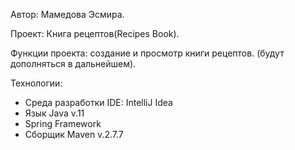  Автор: Мамедова Эсмира.

 Проект: Книга рецептов(Recipes Book).

 Функции проекта: создание и просмотр книги рецептов. (будут дополняться в дальнейшем).

 Технологии: 
 - Среда разработки IDE: IntelliJ Idea
 - Язык Java v.11
 - Spring Framework
 - Сборщик Maven v.2.7.7
